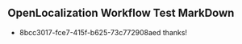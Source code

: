 ## OpenLocalization Workflow Test MarkDown
* 8bcc3017-fce7-415f-b625-73c772908aed thanks!

<!--HONumber=Jul16_HO3-->


